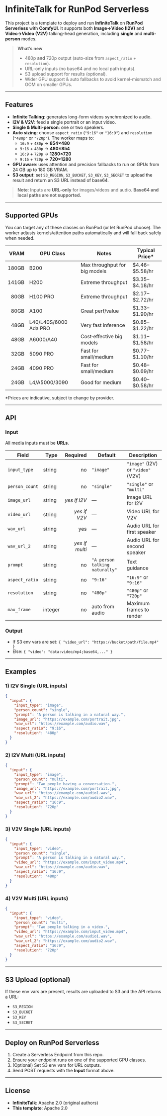 # InfiniteTalk for RunPod Serverless

This project is a template to deploy and run **InfiniteTalk** on **RunPod Serverless** with **ComfyUI**. It supports both **Image→Video (I2V)** and **Video→Video (V2V)** talking-head generation, including **single** and **multi-person** modes.

> **What’s new**
>
> - 480p **and** 720p output (auto-size from `aspect_ratio` + `resolution`).
> - URL-only inputs (no base64 and no local path inputs).
> - S3 upload support for results (optional).
> - Wider GPU support & auto fallbacks to avoid kernel-mismatch and OOM on smaller GPUs.

---

## Features

- **Infinite Talking**: generates long-form videos synchronized to audio.
- **I2V & V2V**: feed a single portrait or an input video.
- **Single & Multi-person**: one or two speakers.
- **Auto sizing**: choose `aspect_ratio` (`"9:16"` or `"16:9"`) and `resolution` (`"480p"` or `"720p"`). The worker maps to:
  - `16:9` + `480p` → **854×480**
  - `9:16` + `480p` → **480×854**
  - `16:9` + `720p` → **1280×720**
  - `9:16` + `720p` → **720×1280**
- **GPU aware**: uses attention and precision fallbacks to run on GPUs from 24 GB up to 180 GB VRAM.
- **S3 output**: set `S3_REGION`, `S3_BUCKET`, `S3_KEY`, `S3_SECRET` to upload the result and return an S3 URL instead of base64.

> **Note**: Inputs are **URL-only** for images/videos and audio. **Base64 and local paths are not supported.**

---

## Supported GPUs

You can target any of these classes on RunPod (or let RunPod choose). The worker adjusts kernels/attention paths automatically and will fall back safely when needed.

|  VRAM | GPU Class             | Notes                         | Typical Price\*  |
| ----: | --------------------- | ----------------------------- | ---------------- |
| 180GB | B200                  | Max throughput for big models | \$4.46–\$5.58/hr |
| 141GB | H200                  | Extreme throughput            | \$3.35–\$4.18/hr |
|  80GB | H100 PRO              | Extreme throughput            | \$2.17–\$2.72/hr |
|  80GB | A100                  | Great perf/value              | \$1.33–\$1.90/hr |
|  48GB | L40/L40S/6000 Ada PRO | Very fast inference           | \$0.85–\$1.22/hr |
|  48GB | A6000/A40             | Cost‑effective big models     | \$1.11–\$1.58/hr |
|  32GB | 5090 PRO              | Fast for small/medium         | \$0.77–\$1.10/hr |
|  24GB | 4090 PRO              | Fast for small/medium         | \$0.48–\$0.69/hr |
|  24GB | L4/A5000/3090         | Good for medium               | \$0.40–\$0.58/hr |

\*Prices are indicative, subject to change by provider.

---

## API

### Input

All media inputs must be **URLs**.

| Field          | Type    |       Required | Default                        | Description                        |
| -------------- | ------- | -------------: | ------------------------------ | ---------------------------------- |
| `input_type`   | string  |             no | `"image"`                      | `"image"` (I2V) or `"video"` (V2V) |
| `person_count` | string  |             no | `"single"`                     | `"single"` or `"multi"`            |
| `image_url`    | string  |   _yes if I2V_ | —                              | Image URL for I2V                  |
| `video_url`    | string  |   _yes if V2V_ | —                              | Video URL for V2V                  |
| `wav_url`      | string  |            yes | —                              | Audio URL for first speaker        |
| `wav_url_2`    | string  | _yes if multi_ | —                              | Audio URL for second speaker       |
| `prompt`       | string  |             no | `"A person talking naturally"` | Text guidance                      |
| `aspect_ratio` | string  |             no | `"9:16"`                       | `"16:9"` or `"9:16"`               |
| `resolution`   | string  |             no | `"480p"`                       | `"480p"` or `"720p"`               |
| `max_frame`    | integer |             no | auto from audio                | Maximum frames to render           |

### Output

- If S3 env vars are set: `{ "video_url": "https://bucket/path/file.mp4" }`
- Else: `{ "video": "data:video/mp4;base64,..." }`

---

## Examples

### 1) I2V Single (URL inputs)

```json
{
  "input": {
    "input_type": "image",
    "person_count": "single",
    "prompt": "A person is talking in a natural way.",
    "image_url": "https://example.com/portrait.jpg",
    "wav_url": "https://example.com/audio.wav",
    "aspect_ratio": "9:16",
    "resolution": "480p"
  }
}
```

### 2) I2V Multi (URL inputs)

```json
{
  "input": {
    "input_type": "image",
    "person_count": "multi",
    "prompt": "Two people having a conversation.",
    "image_url": "https://example.com/portrait.jpg",
    "wav_url": "https://example.com/audio1.wav",
    "wav_url_2": "https://example.com/audio2.wav",
    "aspect_ratio": "16:9",
    "resolution": "720p"
  }
}
```

### 3) V2V Single (URL inputs)

```json
{
  "input": {
    "input_type": "video",
    "person_count": "single",
    "prompt": "A person is talking in a natural way.",
    "video_url": "https://example.com/input_video.mp4",
    "wav_url": "https://example.com/audio.wav",
    "aspect_ratio": "16:9",
    "resolution": "480p"
  }
}
```

### 4) V2V Multi (URL inputs)

```json
{
  "input": {
    "input_type": "video",
    "person_count": "multi",
    "prompt": "Two people talking in a video.",
    "video_url": "https://example.com/input_video.mp4",
    "wav_url": "https://example.com/audio1.wav",
    "wav_url_2": "https://example.com/audio2.wav",
    "aspect_ratio": "16:9",
    "resolution": "720p"
  }
}
```

---

## S3 Upload (optional)

If these env vars are present, results are uploaded to S3 and the API returns a URL:

- `S3_REGION`
- `S3_BUCKET`
- `S3_KEY`
- `S3_SECRET`

---

## Deploy on RunPod Serverless

1. Create a Serverless Endpoint from this repo.
2. Ensure your endpoint runs on one of the supported GPU classes.
3. (Optional) Set S3 env vars for URL outputs.
4. Send POST requests with the **Input** format above.

---

## License

- **InfiniteTalk**: Apache 2.0 (original authors)
- **This template**: Apache 2.0
